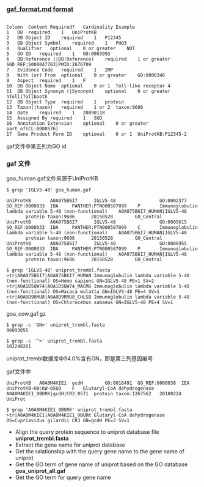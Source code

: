 
### [gaf_format.md format ](http://www.geneontology.org/page/go-annotation-file-format-20)
```

Column  Content Required?   Cardinality Example
1   DB  required    1   UniProtKB
2   DB Object ID    required    1   P12345
3   DB Object Symbol    required    1   PHO3
4   Qualifier   optional    0 or greater    NOT
5   GO ID   required    1   GO:0003993
6   DB:Reference (|DB:Reference)    required    1 or greater    SGD_REF:S000047763|PMID:2676709
7   Evidence Code   required    1   IMP
8   With (or) From  optional    0 or greater    GO:0000346
9   Aspect  required    1   F
10  DB Object Name  optional    0 or 1  Toll-like receptor 4
11  DB Object Synonym (|Synonym)    optional    0 or greater    hToll|Tollbooth
12  DB Object Type  required    1   protein
13  Taxon(|taxon)   required    1 or 2  taxon:9606
14  Date    required    1   20090118
15  Assigned By required    1   SGD
16  Annotation Extension    optional    0 or greater    part_of(CL:0000576)
17  Gene Product Form ID    optional    0 or 1  UniProtKB:P12345-2
```

gaf文件中第五列为GO id



### gaf 文件
goa_human.gaf文件来源于UniProtKB
```
$ grep 'IGLV5-48' goa_human.gaf

UniProtKB       A0A075B6I7      IGLV5-48                GO:0002377      GO_REF:0000033  IBA     PANTHER:PTN000587099    P       Immunoglobulin lambda variable 5-48 (non-functional)    A0A075B6I7_HUMAN|IGLV5-48
       protein taxon:9606      20150528        GO_Central              
UniProtKB       A0A075B6I7      IGLV5-48                GO:0005615      GO_REF:0000033  IBA     PANTHER:PTN000587099    C       Immunoglobulin lambda variable 5-48 (non-functional)    A0A075B6I7_HUMAN|IGLV5-48
       protein taxon:9606      20150528        GO_Central              
UniProtKB       A0A075B6I7      IGLV5-48                GO:0006955      GO_REF:0000033  IBA     PANTHER:PTN000587099    P       Immunoglobulin lambda variable 5-48 (non-functional)    A0A075B6I7_HUMAN|IGLV5-48
       protein taxon:9606      20150528        GO_Central              
```



```
$ grep 'IGLV5-48' uniprot_trembl.fasta
>tr|A0A075B6I7|A0A075B6I7_HUMAN Immunoglobulin lambda variable 5-48 (non-functional) OS=Homo sapiens GN=IGLV5-48 PE=1 SV=2
>tr|A0A1D5QW74|A0A1D5QW74_MACMU Immunoglobulin lambda variable 5-48 (non-functional) OS=Macaca mulatta GN=IGLV5-48 PE=4 SV=1
>tr|A0A0D9RMU8|A0A0D9RMU8_CHLSB Immunoglobulin lambda variable 5-48 (non-functional) OS=Chlorocebus sabaeus GN=IGLV5-48 PE=4 SV=1
```

goa_cow.gaf.gz



```
$ grep -c 'GN=' uniprot_trembl.fasta
96093055
```

```
$ grep -c '^>' uniprot_trembl.fasta
102248261
```
uniprot_trembl数据库中94.0%含有GN，即是第三列基因编号

gaf文件中
```
UniProtKB   A0A0M4KIE1  gcdH        GO:0016491  GO_REF:0000038  IEA UniProtKB-KW:KW-0560    F   Glutaryl-CoA dehydrogenase  A0A0M4KIE1_9BURK|gcdH|CR3_0571  protein taxon:1267562   20180224    UniProt
```

```
$ grep 'A0A0M4KIE1_9BURK' uniprot_trembl.fasta
>tr|A0A0M4KIE1|A0A0M4KIE1_9BURK Glutaryl-CoA dehydrogenase OS=Cupriavidus gilardii CR3 GN=gcdH PE=3 SV=1
```



* Align the query protein sequence to uniprot database file **uniprot_trembl.fasta**
* Extract the gene name for uniprot database
* Get the ralationship with the query gene name to the gene name of uniprot
* Get the GO term of gene name of uniprot based on the GO database **goa_uniprot_all.gaf**
* Get the GO term for query gene name
 
